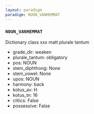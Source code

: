```yaml
---
layout: paradigm
paradigm: NOUN_VANHEMMAT
---
```

### ` NOUN_VANHEMMAT `

Dictionary class xxx matt plurale tantum
* grade_dir: weaken
* plurale_tantum: obligatory
* pos: NOUN
* stem_diphthong: None
* stem_vowel: None
* upos: NOUN
* harmony: back
* kotus_av: H
* kotus_tn: 16
* clitics: False
* possessive: False
